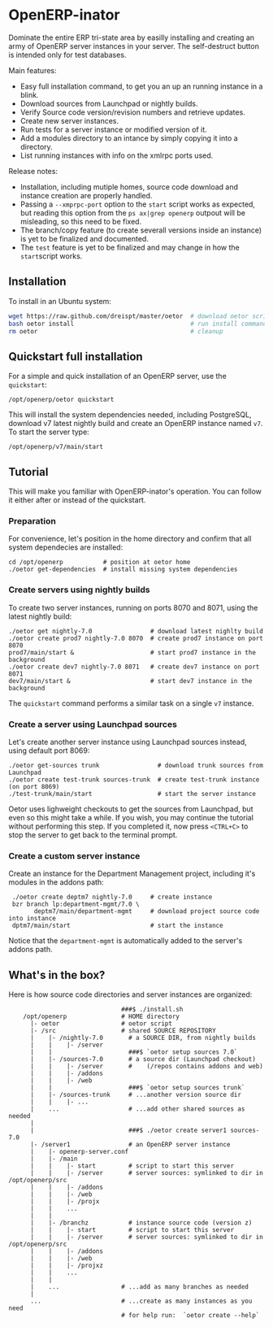 OpenERP-inator
==============

Dominate the entire ERP tri-state area by easilly installing and creating an army of OpenERP server instances in your server. The self-destruct button is intended only for test databases.

Main features:

* Easy full installation command, to get you an up an running instance in a blink.
* Download sources from Launchpad or nightly builds.
* Verify Source code version/revision numbers and retrieve updates.
* Create new server instances.
* Run tests for a server instance or modified version of it.
* Add a modules directory to an intance by simply copying it into a directory.
* List running instances with info on the xmlrpc ports used.


Release notes:

* Installation, including mutiple homes, source code download and instance creation are properly handled.
* Passing a `--xmprpc-port` option to the `start` script works as expected, but reading this option from the `ps ax|grep openerp` outpout will be misleading, so this need to be fixed.
* The branch/copy feature (to create severall versions inside an instance) is yet to be finalized and documented.
* The `test` feature is yet to be finalized and may change in how the `start`script works.


Installation
------------

To install in an Ubuntu system:

```bash
wget https://raw.github.com/dreispt/master/oetor  # download oetor script
bash oetor install                                # run install command
rm oetor                                          # cleanup
```


Quickstart full installation
---------------------------

For a simple and quick installation of an OpenERP server, use the `quickstart`:

    /opt/openerp/oetor quickstart 

This will install the system dependencies needed, including PostgreSQL, download v7 latest nightly build and create an OpenERP instance named `v7`. 
To start the server type:

    /opt/openerp/v7/main/start


Tutorial
--------

This will make you familiar with OpenERP-inator's operation. You can follow it either after or instead of the quickstart.


### Preparation
 
For convenience, let's position in the home directory and confirm that all system dependecies are installed:

    cd /opt/openerp           # position at oetor home
    ./oetor get-dependencies  # install missing system dependencies


### Create servers using nightly builds

To create two server instances, running on ports 8070 and 8071, using the latest nightly build:

    ./oetor get nightly-7.0                # download latest nighlty build
    ./oetor create prod7 nightly-7.0 8070  # create prod7 instance on port 8070
    prod7/main/start &                     # start prod7 instance in the background
    ./oetor create dev7 nightly-7.0 8071   # create dev7 instance on port 8071
    dev7/main/start &                      # start dev7 instance in the  background

The `quickstart` command performs a similar task on a single `v7` instance.


### Create a server using Launchpad sources

Let's create another server instance using Launchpad sources instead, using default port 8069:

    ./oetor get-sources trunk                # download trunk sources from Launchpad
    ./oetor create test-trunk sources-trunk  # create test-trunk instance (on port 8069)
    ./test-trunk/main/start                  # start the server instance

Oetor uses lighweight checkouts to get the sources from Launchpad, but even so this might take a while.
If you wish, you may continue the tutorial without performing this step.
If you completed it, now press `<CTRL+C>` to stop the server to get back to the terminal prompt.


### Create a custom server instance

Create an instance for the Department Management project, including it's modules in the addons path:

     ./oetor create deptm7 nightly-7.0     # create instance
     bzr branch lp:department-mgmt/7.0 \ 
           deptm7/main/department-mgmt     # download project source code into instance
     dptm7/main/start                      # start the instance

Notice that the `department-mgmt` is automatically added to the server's addons path.


What's in the box?
------------------

Here is how source code directories and server instances are organized:

                                   ###$ ./install.sh
        /opt/openerp               # HOME directory
          |- oetor                 # oetor script
          |- /src                  # shared SOURCE REPOSITORY
          |    |- /nightly-7.0       # a SOURCE DIR, from nightly builds
          |    |    |- /server
          |    |                     ###$ `oetor setup sources 7.0`
          |    |- /sources-7.0       # a source dir (Launchpad checkout)
          |    |    |- /server       #    (/repos contains addons and web)
          |    |    |- /addons
          |    |    |- /web
          |    |                     ###$ `oetor setup sources trunk`
          |    |- /sources-trunk     # ...another version source dir
          |    |    |- ...
          |    ...                   # ...add other shared sources as needed
          |
          |                          ###$ ./oetor create server1 sources-7.0 
          |- /server1                # an OpenERP server instance
          |    |- openerp-server.conf 
          |    |- /main
          |    |    |- start         # script to start this server
          |    |    |- /server       # server sources: symlinked to dir in /opt/openerp/src
          |    |    |- /addons 
          |    |    |- /web
          |    |    |- /projx
          |    |    ... 
          |    |
          |    |- /branchz           # instance source code (version z)
          |    |    |- start         # script to start this server
          |    |    |- /server       # server sources: symlinked to dir in /opt/openerp/src
          |    |    |- /addons 
          |    |    |- /web
          |    |    |- /projxz
          |    |    ... 
          |    |
          |    ...                 # ...add as many branches as needed
          |
          ...                      # ...create as many instances as you need
                                   # for help run:  `oetor create --help`


